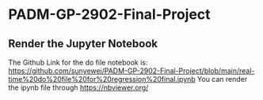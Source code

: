 # PADM-GP-2902-Final-Project
## Render the Jupyter Notebook
The Github Link for the do file notebook is: https://github.com/sunyewei/PADM-GP-2902-Final-Project/blob/main/real-time%20do%20file%20for%20regression%20final.ipynb
You can render the ipynb file through https://nbviewer.org/